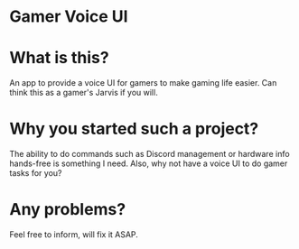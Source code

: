 # Gamer Voice UI

# What is this?
An app to provide a voice UI for gamers to make gaming life easier. Can think this as a gamer's Jarvis if you will.

# Why you started such a project?
The ability to do commands such as Discord management or hardware info hands-free is something I need. Also, why not have a voice UI to do gamer tasks for you?

# Any problems?
Feel free to inform, will fix it ASAP.
